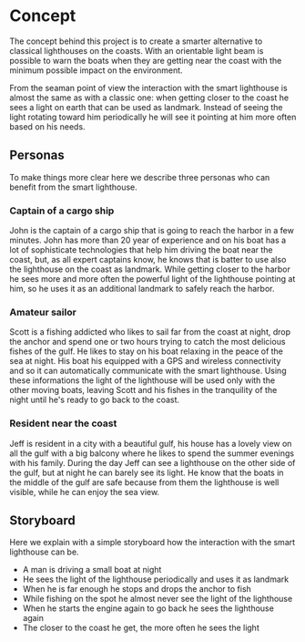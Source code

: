 # Concept

The concept behind this project is to create a smarter alternative to classical lighthouses on the coasts. With an orientable light beam is possible to warn the boats when they are getting near the coast with the minimum possible impact on the environment.

From the seaman point of view the interaction with the smart lighthouse is almost the same as with a classic one: when getting closer to the coast he sees a light on earth that can be used as landmark. Instead of seeing the light rotating toward him periodically he will see it pointing at him more often based on his needs.

## Personas

To make things more clear here we describe three personas who can benefit from the smart lighthouse.

### Captain of a cargo ship

John is the captain of a cargo ship that is going to reach the harbor in a few minutes. John has more than 20 year of experience and on his boat has a lot of sophisticate technologies that help him driving the boat near the coast, but, as all expert captains know, he knows that is batter to use also the lighthouse on the coast as landmark. While getting closer to the harbor he sees more and more often the powerful light of the lighthouse pointing at him, so he uses it as an additional landmark to safely reach the harbor.

### Amateur sailor

Scott is a fishing addicted who likes to sail far from the coast at night, drop the anchor and spend one or two hours trying to catch the most delicious fishes of the gulf. He likes to stay on his boat relaxing in the peace of the sea at night. His boat his equipped with a GPS and wireless connectivity and so it can automatically communicate with the smart lighthouse. Using these informations the light of the lighthouse will be used only with the other moving boats, leaving Scott and his fishes in the tranquility of the night until he's ready to go back to the coast.

### Resident near the coast

Jeff is resident in a city with a beautiful gulf, his house has a lovely view on all the gulf with a big balcony where he likes to spend the summer evenings with his family. During the day Jeff can see a lighthouse on the other side of the gulf, but at night he can barely see its light. He know that the boats in the middle of the gulf are safe because from them the lighthouse is well visible, while he can enjoy the sea view.

## Storyboard

Here we explain with a simple storyboard how the interaction with the smart lighthouse can be.

- A man is driving a small boat at night
- He sees the light of the lighthouse periodically and uses it as landmark
- When he is far enough he stops and drops the anchor to fish
- While fishing on the spot he almost never see the light of the lighthouse
- When he starts the engine again to go back he sees the lighthouse again
- The closer to the coast he get, the more often he sees the light